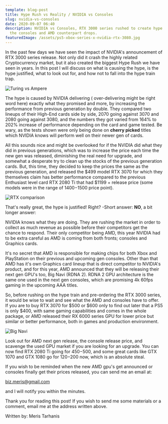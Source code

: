 ```yaml
---
template: blog-post
title: Hype Rush vs Reality / NVIDIA vs Consoles
slug: nvidia-vs-consoles
date: 2020-09-07 06:40
description: NVIDIA vs Consoles, RTX 3000 series rushed to create hype before
  the consoles and AMD counterpart drops.
featuredImage: /assets/ps5-xbox-series-x-nvidia-rtx-3080.jpg
---
```

In the past few days we have seen the impact of NVIDIA's announcement of RTX 3000 series release. Not only did it crash the highly related Cryptocurrency market, but it also created the biggest Hype Rush we have seen in years. In this post I will discuss on what is causing the hype, is the hype justified, what to look out for, and how not to fall into the hype train trap.



![Turing vs Ampere](/assets/nvidia-geforce-rtx-30-series-graphics-cards_announcement_geforce-rtx-3090_rtx-3080_rtx-3070_6-1030x579.png "RTX 2000 vs RTX 3000 series")



The hype is caused by NVIDIA delivering ( over-delivering might be right word here) exactly what they promised and more, by increasing the performance from previous generation by double. They compared two lineups of their High-End cards side by side, 2070 going against 3070 and 2080 going against 3080, and the numbers they got varied from 164% to 202% increase of performance depending on the card and game tested. Be wary, as the tests shown were only being done on **cherry picked** titles which NVIDIA knows will perform well on their newer gen of cards.

 All this sounds nice and might be overlooked for if the NVIDIA did what they did in previous generations, which was to increase the price each time the new gen was released, diminishing the real need for upgrade, and somewhat a desperate try to clean up the stocks of the previous generation cards. But, this time, they decided to keep the prices the same as the previous generation, and released the $499 model RTX 3070 for which they themselves claim has better performance compared to the previous Enthusiast level card RTX 2080 Ti that had $1199 + release price (some models were in the range of $1400-$1500 price point).

![RTX comparison](/assets/rtx-3000-novos-graficos-comparativos-02.jpeg "RTX 3080 vs RTX 2080 vs GTX 1080 in RTX ON enviroment")

That's really great, the hype is justified! Right? -Short answer: **NO**, a bit longer answer:

NVIDIA knows what they are doing. They are rushing the market in order to collect as much revenue as possible before their competitors get the chance to respond. Their only competitor being AMD, this year NVIDIA had to be extra careful as AMD is coming from both fronts; consoles and Graphics cards.

It's no secret that AMD is responsible for making chips for both Xbox and PlayStation on their previous and upcoming gen consoles. Other than that AMD has it's own Graphics card lineup that is direct competitor to NVIDIA's product, and for this year, AMD announced that they will be releasing their next gen GPU's too, Big Navi (RDNA 2). RDNA 2 GPU architecture is the same one used in the next gen consoles, which are promising 4k 60fps gaming in the upcoming AAA titles. 

So, before rushing on the hype train and pre-ordering the RTX 3000 series, it would be wise to wait and see what the AMD and consoles have to offer. If you are to buy RTX 3070 for $500 or $600 only to find out later that a PS5 is only $400, with same gaming capabilities and comes in the whole package, or AMD released their RX 6000 series GPU for lower price but similar or better performance, both in games and production environment. 

![Big Navi](/assets/03nbpbudiaj2nesoggvugcc-1.fit_scale.size_1050x591.v1599241841.png "AMD next gen RDNA 2")

Look out for AMD next gen release, the console release price, and scavenge the used GPU market if you are looking for an upgrade. You can now find RTX 2080 Ti going for $450-$500, and some great cards like GTX 1070 and GTX 1080 go for $120-$200 now, which is an absolute steal.



If you wish to be reminded when the new AMD gpu's get announced or consoles finally get their prices released, you can send me an email at: 

biz.meris@gmail.com

and I will notify you within the minutes.



Thank you for reading this post! If you wish to send me some materials or a comment, email me at the address written above.

Written by: Meris Tarhanis